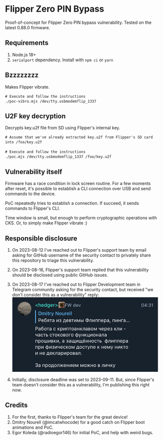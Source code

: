 # Flipper Zero PIN Bypass

Proof-of-concept for Flipper Zero PIN bypass vulnerability.
Tested on the latest 0.88.0 firmware.

## Requirements

1. Node.js 18+
2. `serialport` dependency. Install with `npm ci` or `yarn`

## Bzzzzzzzz

Makes Flipper vibrate.

```shell
# Execute and follow the instructions
./poc-vibro.mjs /dev/tty.usbmodemflip_1337
```

## U2F key decryption

Decrypts key.u2f file from SD using Flipper's internal key.

```shell
# Assume that we've already extracted key.u2f from Flipper's SD card into /foo/key.u2f

# Execute and follow the instructions
./poc.mjs /dev/tty.usbmodemflip_1337 /foo/key.u2f
```

## Vulnerability itself

Firmware has a race condition in lock screen routine. For a few moments after reset,
it's possible to establish a CLI connection over USB and send commands to the device.

PoC repeatedly tries to establish a connection. If succeed, it sends commands to Flipper's CLI.

Time window is small, but enough to perform cryptographic operations with CKS.
Or, to simply make Flipper vibrate :)

## Responsible disclosure

1. On 2023-08-12 I've reached out to Flipper's support team by email asking for
   GitHub username of the security contact to privately share this repository to triage this vulnerability.

2. On 2023-08-16, Flipper's support team replied that this vulnerability should be disclosed using public GitHub issues.

3. On 2023-08-17 I've reached out to Flipper Development team in Telegram community asking for the security contact,
   but received "we don't consider this as a vulnerability" reply:
   ![](assets/reply.png)

4. Initially, disclosure deadline was set to 2023-09-11. But, since Flipper's team doesn't consider this as a vulnerability,
   I'm publishing this right now.

## Credits

1. For the first, thanks to Flipper's team for the great device!
2. Dmitry Nourell (@imcatwhocode) for a good catch on Flipper boot animations and PoC.
3. Egor Koleda (@radioegor146) for initial PoC, and help with weird bugs.
